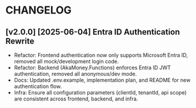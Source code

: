 # CHANGELOG

## [v2.0.0] [2025-06-04] Entra ID Authentication Rewrite
- Refactor: Frontend authentication now only supports Microsoft Entra ID, removed all mock/development login code.
- Refactor: Backend (AkaMoney.Functions) enforces Entra ID JWT authentication, removed all anonymous/dev mode.
- Docs: Updated .env.example, implementation plan, and README for new authentication flow.
- Infra: Ensure all configuration parameters (clientId, tenantId, api scope) are consistent across frontend, backend, and infra.
